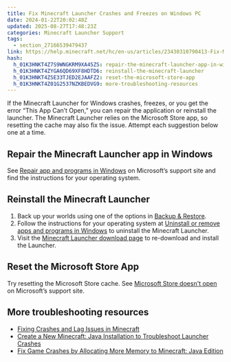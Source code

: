 ```yaml
---
title: Fix Minecraft Launcher Crashes and Freezes on Windows PC
date: 2024-01-22T20:02:48Z
updated: 2025-08-27T17:48:23Z
categories: Minecraft Launcher Support
tags:
  - section_27166539479437
link: https://help.minecraft.net/hc/en-us/articles/23430310790413-Fix-Minecraft-Launcher-Crashes-and-Freezes-on-Windows-PC
hash:
  h_01K3HNKT4Z7S9WNGKRM9XA45ZS: repair-the-minecraft-launcher-app-in-windows
  h_01K3HNKT4ZYGA6QD69XF8HDTD6: reinstall-the-minecraft-launcher
  h_01K3HNKT4ZSE33TJED2EJAAFZ2: reset-the-microsoft-store-app
  h_01K3HNKT4Z01G2537NZKBEDVG9: more-troubleshooting-resources
---
```


If the Minecraft Launcher for Windows crashes, freezes, or you get the error “This App Can’t Open,” you can repair the application or reinstall the launcher. The Minecraft Launcher relies on the Microsoft Store app, so resetting the cache may also fix the issue. Attempt each suggestion below one at a time.

## Repair the Minecraft Launcher app in Windows

See [Repair app and programs in Windows](https://support.microsoft.com/en-us/windows/repair-apps-and-programs-in-windows-e90eefe4-d0a2-7c1b-dd59-949a9030f317) on Microsoft’s support site and find the instructions for your operating system.

## Reinstall the Minecraft Launcher

1.  Back up your worlds using one of the options in [Backup & Restore](https://help.minecraft.net/hc/en-us/sections/27166561402125).
2.  Follow the instructions for your operating system at [Uninstall or remove apps and programs in Windows](https://support.microsoft.com/en-us/windows/uninstall-or-remove-apps-and-programs-in-windows-4b55f974-2cc6-2d2b-d092-5905080eaf98) to uninstall the Minecraft Launcher.
3.  Visit the [Minecraft Launcher download page](https://www.minecraft.net/en-us/download) to re-download and install the Launcher.

## Reset the Microsoft Store App

Try resetting the Microsoft Store cache. See [Microsoft Store doesn't open](https://support.microsoft.com/en-us/account-billing/microsoft-store-doesn-t-open-126a875d-8b72-def1-0af6-d325276a058b) on Microsoft’s support site.

## More troubleshooting resources

- [Fixing Crashes and Lag Issues in Minecraft](../Performance-Troubleshooting/Fixing-Crashes-and-Lag-Issues-in-Minecraft.md)
- [Create a New Minecraft: Java Installation to Troubleshoot Launcher Crashes](./Minecraft-is-Installed-but-the-Game-or-the-Launcher-Crashes-when-I-Click-Play.md)
- [Fix Game Crashes by Allocating More Memory to Minecraft: Java Edition](../Performance-Troubleshooting/Fix-Game-Crashes-by-Allocating-More-Memory-to-Minecraft-Java-Edition.md)
